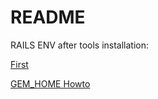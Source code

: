 # README

RAILS ENV after tools installation:

[First](https://stackoverflow.com/questions/75391111/how-to-solve-bundlerpermissionerror-there-was-an-error-while-trying-to-write-t/78052179#78052179)

[GEM_HOME Howto](https://github.com/rbenv/rbenv/issues/1267#issuecomment-730126503)

